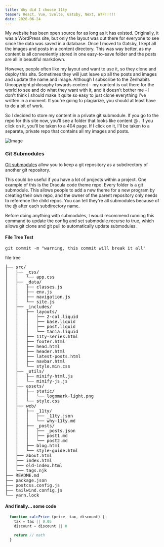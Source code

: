 ```yaml
---
title: Why did I choose 11ty
teaser: React, Vue, Svelte, Gatsby, Next, WTF!!!!!
date: 2020-06-24
---
```


My website has been open source for as long as it has existed. Originally, it was a WordPress site, but only the layout was out there for everyone to see since the data was saved in a database. Once I moved to Gatsby, I kept all the images and posts in a content directory. This was way better, as my content is all conveniently stored in one easy-to-save folder and the posts are all in beautiful markdown.

However, people often like my layout and want to use it, so they clone and deploy this site. Sometimes they will just leave up all the posts and images and update the name and image. Although I subscribe to the Zenhabits Uncopyright philosophy towards content - my content is out there for the world to see and do what they want with it, and it doesn't bother me - I don't think I should make it quite so easy to just clone everything I've written in a moment. If you're going to plagiarize, you should at least have to do a bit of work.

So I decided to store my content in a private git submodule. If you go to the repo for this site now, you'll see a folder that looks like content @ <hash>. If you click on it, you'll be taken to a 404 page. If I click on it, I'll be taken to a separate, private repo that contains all my images and posts.

![Image](/../assets/static/dan-meyers-rGXKsc9hZtU-unsplash.jpg)

### Git Submodules

[Git submodules](https://git-scm.com/book/en/v2/Git-Tools-Submodules) allow you to keep a git repository as a subdirectory of another git repository.

This could be useful if you have a lot of projects within a project. One example of this is the Dracula code theme repo. Every folder is a git submodule. This allows people to add a new theme for a new program by creating their own repo, and the owner of the parent repository only needs to reference the child repos. You can tell they're all submodules because of the @ <hash> after each subdirectory name.

Before doing anything with submodules, I would recommend running this command to update the config and set submodule.recurse to true, which allows git clone and git pull to automatically update submodules.

#### File Tree Test

<pre class="language-terminal" markdown="1">
git commit -m "warning, this commit will break it all"
</pre>

<div class="filename" markdown="1">
  file tree
</div>
<pre class="language-bash">
├── src/
│   ├── _css/
│   │   └── app.css
│   ├── _data/
│   │   ├── classes.js
│   │   ├── env.js
│   │   ├── navigation.js
│   │   └── site.js
│   ├── _includes/
│   │   ├── layouts/
│   │   │   ├── 2-col.liquid
│   │   │   ├── base.liquid
│   │   │   ├── post.liquid
│   │   │   └── tania.liquid
│   │   ├── 11ty-series.html
│   │   ├── footer.html
│   │   ├── head.html
│   │   ├── header.html
│   │   ├── latest-posts.html
│   │   ├── navbar.html
│   │   └── style.min.css
│   ├── _utils/
│   │   ├── minify-html.js
│   │   └── minify-js.js
│   ├── assets/
│   │   ├── static/
│   │   │   └── logomark-light.png
│   │   └── style.css
│   ├── web/
│   │   ├── _11ty/
│   │   │   ├── _11ty.json
│   │   │   └── why-11ty.md
│   │   ├── _posts/
│   │   │   ├── _posts.json
│   │   │   ├── post1.md
│   │   │   └── post2.md
│   │   ├── blog.html
│   │   └── style-guide.html
│   ├── about.html
│   ├── index.html
│   ├── old-index.html
│   └── tags.njk
├── README.md
├── package.json
├── postcss.config.js
├── tailwind.config.js
└── yarn.lock
</pre>

#### And finally... some code

```javascript
  function calcPrice (price, tax, discount) {
    tax = tax || 0.05
    discount = discount || 0

    return // math
  }
```
